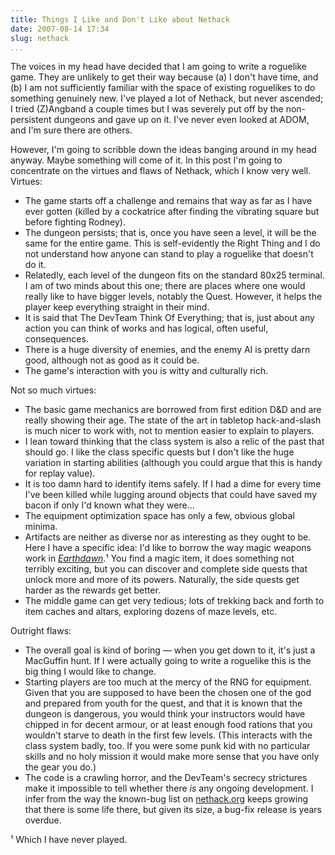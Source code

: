 ```yaml
---
title: Things I Like and Don't Like about Nethack
date: 2007-08-14 17:34
slug: nethack
...
```


The voices in my head have decided that I am going to write a roguelike
game. They are unlikely to get their way because (a) I don't have time,
and (b) I am not sufficiently familiar with the space of existing
roguelikes to do something genuinely new. I've played a lot of Nethack,
but never ascended; I tried (Z)Angband a couple times but I was severely
put off by the non-persistent dungeons and gave up on it. I've never
even looked at ADOM, and I'm sure there are others.

However, I'm going to scribble down the ideas banging around in my head
anyway. Maybe something will come of it. In this post I'm going to
concentrate on the virtues and flaws of Nethack, which I know very well.
Virtues:

-   The game starts off a challenge and remains that way as far as I
    have ever gotten (killed by a cockatrice after finding the vibrating
    square but before fighting Rodney).
-   The dungeon persists; that is, once you have seen a level, it will
    be the same for the entire game. This is self-evidently the Right
    Thing and I do not understand how anyone can stand to play a
    roguelike that doesn't do it.
-   Relatedly, each level of the dungeon fits on the standard 80x25
    terminal. I am of two minds about this one; there are places where
    one would really like to have bigger levels, notably the Quest.
    However, it helps the player keep everything straight in their mind.
-   It is said that The DevTeam Think Of Everything; that is, just about
    any action you can think of works and has logical, often useful,
    consequences.
-   There is a huge diversity of enemies, and the enemy AI is pretty
    darn good, although not as good as it could be.
-   The game's interaction with you is witty and culturally rich.

Not so much virtues:

-   The basic game mechanics are borrowed from first edition D&D and are
    really showing their age. The state of the art in tabletop
    hack-and-slash is much nicer to work with, not to mention easier to
    explain to players.
-   I lean toward thinking that the class system is also a relic of the
    past that should go. I like the class specific quests but I don't
    like the huge variation in starting abilities (although you could
    argue that this is handy for replay value).
-   It is too damn hard to identify items safely. If I had a dime for
    every time I've been killed while lugging around objects that could
    have saved my bacon if only I'd known what they were...
-   The equipment optimization space has only a few, obvious global
    minima.
-   Artifacts are neither as diverse nor as interesting as they ought to
    be. Here I have a specific idea: I'd like to borrow the way magic
    weapons work in [*Earthdawn*](http://www.earthdawn.com/).¹ You find
    a magic item, it does something not terribly exciting, but you can
    discover and complete side quests that unlock more and more of its
    powers. Naturally, the side quests get harder as the rewards get
    better.
-   The middle game can get very tedious; lots of trekking back and
    forth to item caches and altars, exploring dozens of maze levels,
    etc.

Outright flaws:

-   The overall goal is kind of boring — when you get down to it, it's
    just a MacGuffin hunt. If I were actually going to write a roguelike
    this is the big thing I would like to change.
-   Starting players are too much at the mercy of the RNG for equipment.
    Given that you are supposed to have been the chosen one of the god
    and prepared from youth for the quest, and that it is known that the
    dungeon is dangerous, you would think your instructors would have
    chipped in for decent armour, or at least enough food rations that
    you wouldn't starve to death in the first few levels. (This
    interacts with the class system badly, too. If you were some punk
    kid with no particular skills and no holy mission it would make more
    sense that you have only the gear you do.)
-   The code is a crawling horror, and the DevTeam's secrecy strictures
    make it impossible to tell whether there *is* any ongoing
    development. I infer from the way the known-bug list on
    [nethack.org](http://nethack.org) keeps growing that there is some
    life there, but given its size, a bug-fix release is years overdue.

¹ Which I have never played.
